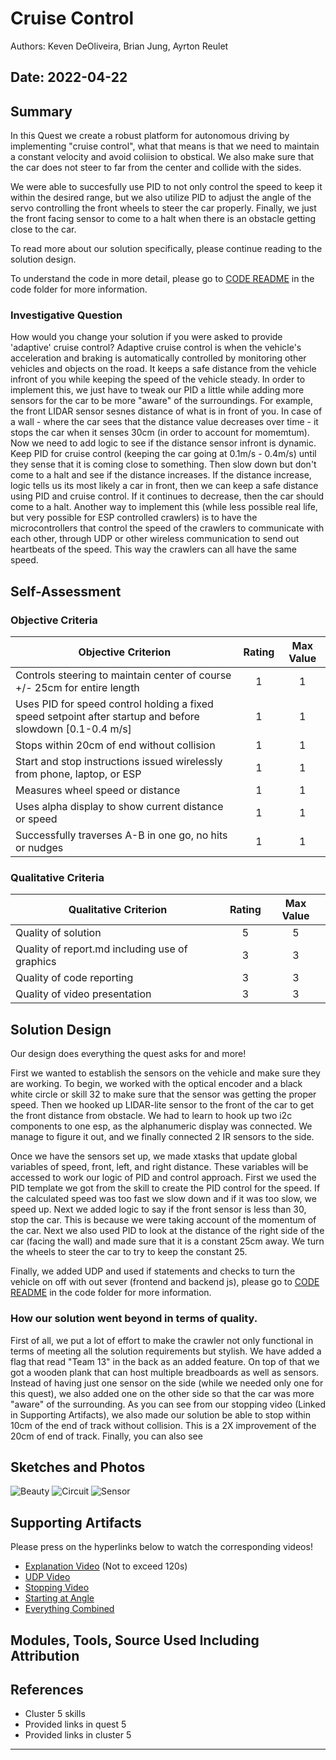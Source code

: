 # Cruise Control
Authors: Keven DeOliveira, Brian Jung, Ayrton Reulet

Date: 2022-04-22
-----

## Summary

In this Quest we create a robust platform for autonomous driving by implementing "cruise control", what that means is that we need to maintain a constant velocity and avoid coliision to obstical. We also make sure that the car does not steer to far from the center and collide with the sides.

We were able to succesfully use PID to not only control the speed to keep it within the desired range, but we also utilize PID to adjust the angle of the servo controlling the front wheels to steer the car properly. Finally, we just the front facing sensor to come to a halt when there is an obstacle getting close to the car.

To read more about our solution specifically, please continue reading to the solution design.

To understand the code in more detail, please go to [CODE README](https://github.com/BU-EC444/Team13-DeOliveira-Jung-Reulet/blob/master/quest-5/code/README.md) in the code folder for more information. 

### Investigative Question
How would you change your solution if you were asked to provide 'adaptive' cruise control?
Adaptive cruise control is when the vehicle's acceleration and braking is automatically controlled by monitoring other vehicles and objects on the road. It keeps a safe distance from the vehicle infront of you while keeping the speed of the vehicle steady.
In order to implement this, we just have to tweak our PID a little while adding more sensors for the car to be more "aware" of the surroundings. For example, the front LIDAR sensor sesnes distance of what is in front of you. In case of a wall - where the car sees that the distance value decreases over time - it stops the car when it senses 30cm (in order to account for momemtum). Now we need to add logic to see if the distance sensor infront is dynamic. Keep PID for cruise control (keeping the car going at 0.1m/s - 0.4m/s) until they sense that it is coming close to something. Then slow down but don't come to a halt and see if the distance increases. If the distance increase, logic tells us its most likely a car in front, then we can keep a safe distance using PID and cruise control. If it continues to decrease, then the car should come to a halt. 
Another way to implement this (while less possible real life, but very possible for ESP controlled crawlers) is to have the microcontrollers that control the speed of the crawlers to communicate with each other, through UDP or other wireless communication to send out heartbeats of the speed. This way the crawlers can all have the same speed.

## Self-Assessment

### Objective Criteria

| Objective Criterion | Rating | Max Value  | 
|---------------------------------------------|:-----------:|:---------:|
| Controls steering to maintain center of course +/- 25cm for entire length | 1 |  1     | 
| Uses PID for speed control holding a fixed speed setpoint after startup and before slowdown [0.1-0.4 m/s] | 1 |  1     | 
| Stops within 20cm of end without collision | 1 |  1     | 
| Start and stop instructions issued wirelessly from phone, laptop, or ESP | 1 |  1     | 
| Measures wheel speed or distance | 1 |  1     | 
| Uses alpha display to show current distance or speed | 1 |  1     | 
| Successfully traverses A-B in one go, no hits or nudges | 1 |  1     | 


### Qualitative Criteria

| Qualitative Criterion | Rating | Max Value  | 
|---------------------------------------------|:-----------:|:---------:|
| Quality of solution | 5 |  5     | 
| Quality of report.md including use of graphics | 3 |  3     | 
| Quality of code reporting | 3 |  3     | 
| Quality of video presentation | 3 |  3     | 


## Solution Design

Our design does everything the quest asks for and more! 

First we wanted to establish the sensors on the vehicle and make sure they are working. To begin, we worked with the optical encoder and a black white circle or skill 32 to make sure that the sensor was getting the proper speed. Then we hooked up LIDAR-lite sensor to the front of the car to get the front distance from obstacle. We had to learn to hook up two i2c components to one esp, as the alphanumeric display was connected. We manage to figure it out, and we finally connected 2 IR sensors to the side.

Once we have the sensors set up, we made xtasks that update global variables of speed, front, left, and right distance. These variables will be accessed to work our logic of PID and control approach. First we used the PID template we got from the skill to create the PID control for the speed. If the calculated speed was too fast we slow down and if it was too slow, we speed up. Next we added logic to say if the front sensor is less than 30, stop the car. This is because we were taking account of the momentum of the car. Next we also used PID to look at the distance of the right side of the car (facing the wall) and made sure that it is a constant 25cm away. We turn the wheels to steer the car to try to keep the constant 25.

Finally, we added UDP and used if statements and checks to turn the vehicle on off with out sever (frontend and backend js), please go to [CODE README](https://github.com/BU-EC444/Team13-DeOliveira-Jung-Reulet/blob/master/quest-5/code/README.md) in the code folder for more information. 

### How our solution went beyond in terms of quality.
First of all, we put a lot of effort to make the crawler not only functional in terms of meeting all the solution requirements but stylish. We have added a flag that read "Team 13" in the back as an added feature. On top of that we got a wooden plank that can host multiple breadboards as well as sensors. Instead of having just one sensor on the side (while we needed only one for this quest), we also added one on the other side so that the car was more "aware" of the surrounding.
As you can see from our stopping video (Linked in Supporting Artifacts), we also made our solution be able to stop within 10cm of the end of track without collision. This is a 2X improvement of the 20cm of end of track. 
Finally, you can also see 


## Sketches and Photos
![Beauty](https://github.com/BU-EC444/Team13-DeOliveira-Jung-Reulet/blob/master/quest-5/images/20220422_145145.jpg)
![Circuit](https://github.com/BU-EC444/Team13-DeOliveira-Jung-Reulet/blob/master/quest-5/images/20220422_145121.jpg)
![Sensor](https://github.com/BU-EC444/Team13-DeOliveira-Jung-Reulet/blob/master/quest-5/images/20220422_145231.jpg)


## Supporting Artifacts
Please press on the hyperlinks below to watch the corresponding videos!

- [Explanation Video](https://drive.google.com/file/d/1kvqwCQBQP28MW1RcSRvF-KN-pCSozhlZ/view?usp=sharing)
(Not to exceed 120s)
- [UDP Video](https://drive.google.com/file/d/18dYRJ_PFgDP6qInHt3qFe9l_b0fncPgg/view?usp=sharing)
- [Stopping Video](https://drive.google.com/file/d/1I4LekqM_9tsAxEZcZT6NDzT9R9GB0hK-/view?usp=sharing)
- [Starting at Angle](https://drive.google.com/file/d/1Isrvh0f9Ko2_EhKXBczr4NJ8KEUSqa7p/view?usp=sharing)
- [Everything Combined](https://drive.google.com/file/d/1Hu6k2RLMVV-4Pq6ZsHe-BTDQJk5pnt0m/view?usp=sharing)


## Modules, Tools, Source Used Including Attribution

## References
- Cluster 5 skills
- Provided links in quest 5
- Provided links in cluster 5

-----

